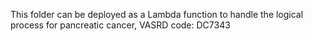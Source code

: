 This folder can be deployed as a Lambda function to handle the logical process for pancreatic cancer, VASRD code: DC7343
